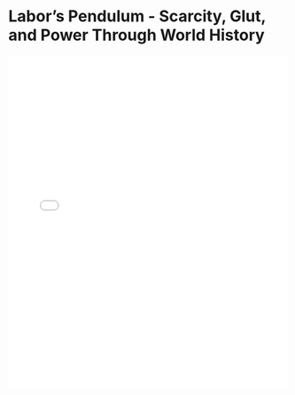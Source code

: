 # Labor’s Pendulum - Scarcity, Glut, and Power Through World History

<embed src="Labor’s Pendulum - Scarcity, Glut, and Power Through World History.pdf" type="application/pdf" width="100%" height="600px">
